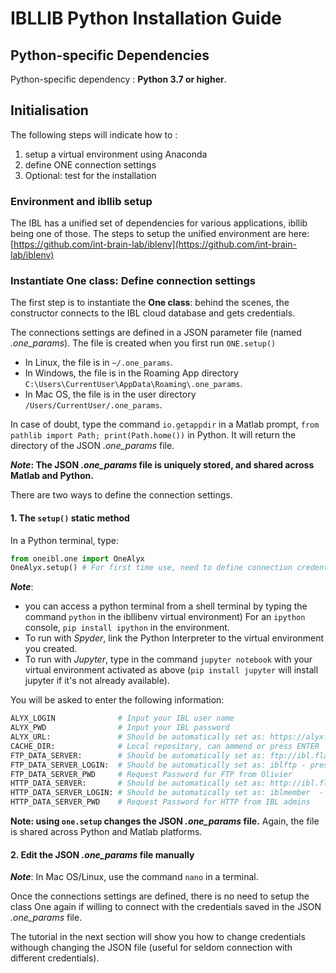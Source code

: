 # IBLLIB Python Installation Guide

## Python-specific Dependencies

Python-specific dependency : **Python 3.7 or higher**.

## Initialisation

The following steps will indicate how to :
1. setup a virtual environment using Anaconda
2. define ONE connection settings
3. Optional: test for the installation

### Environment and ibllib setup
The IBL has a unified set of dependencies for various applications, ibllib being one of those.
The steps to setup the unified environment are here:  
[https://github.com/int-brain-lab/iblenv](https://github.com/int-brain-lab/iblenv)

### Instantiate One class: Define connection settings

The first step is to instantiate the **One class**: behind the scenes, the constructor connects to the IBL cloud database and gets credentials.

The connections settings are defined in a JSON parameter file (named *.one_params*). The file is created when you first run `ONE.setup()`
-   In Linux, the file is in `~/.one_params`.
-   In Windows, the file is in the Roaming App directory `C:\Users\CurrentUser\AppData\Roaming\.one_params`.
-   In Mac OS, the file is in the user directory `/Users/CurrentUser/.one_params`.

In case of doubt, type the command `io.getappdir` in a Matlab prompt, `from pathlib import Path; print(Path.home())` in Python.
It will return the directory of the JSON *.one_params* file.

**_Note_: The JSON _.one_params_ file is uniquely stored, and shared across Matlab and Python.**


There are two ways to define the connection settings.

#### 1. The `setup()` static method

In a Python terminal, type:

```python
from oneibl.one import OneAlyx
OneAlyx.setup() # For first time use, need to define connection credentials
```

**_Note_**:
-   you can access a python terminal from a shell terminal by typing the command `python` in the ibllibenv virtual environment) For an `ipython` console, `pip install ipython` in the environment.
-   To run with _Spyder_, link the Python Interpreter to the virtual environment you created.
-   To run with _Jupyter_, type in the command `jupyter notebook` with your virtual environment activated as above (`pip install jupyter` will install jupyter if it's not already available).


You will be asked to enter the following information:

```python
ALYX_LOGIN 				# Input your IBL user name
ALYX_PWD				# Input your IBL password
ALYX_URL:				# Should be automatically set as: https://alyx.internationalbrainlab.org - press ENTER
CACHE_DIR:				# Local repository, can ammend or press ENTER
FTP_DATA_SERVER: 		# Should be automatically set as: ftp://ibl.flatironinstitute.org - press ENTER
FTP_DATA_SERVER_LOGIN:	# Should be automatically set as: iblftp - press ENTER
FTP_DATA_SERVER_PWD		# Request Password for FTP from Olivier
HTTP_DATA_SERVER: 		# Should be automatically set as: http://ibl.flatironinstitute.org  - press ENTER
HTTP_DATA_SERVER_LOGIN: # Should be automatically set as: iblmember  - press ENTER
HTTP_DATA_SERVER_PWD	# Request Password for HTTP from IBL admins
```

**Note: using `one.setup` changes the JSON *.one_params* file.** Again, the file is shared across Python and Matlab platforms.

#### 2. Edit the JSON *.one_params* file manually
**_Note_**: In Mac OS/Linux, use the command `nano` in a terminal.

Once the connections settings are defined, there is no need to setup the class One again if willing to connect with the credentials saved in the JSON *.one_params* file.

The tutorial in the next section will show you how to change credentials withough changing the JSON file (useful for seldom connection with different credentials).
